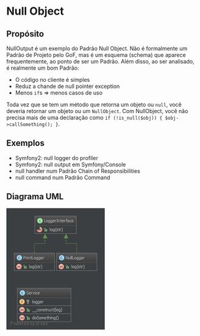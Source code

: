 # Null Object

## Propósito

NullOutput é um exemplo do Padrão Null Object. Não é formalmente um Padrão de 
Projeto pelo GoF, mas é um esquema (schema) que aparece frequentemente, ao ponto 
de ser um Padrão. Além disso, ao ser analisado, é realmente um bom Padrão:

* O código no cliente é simples
* Reduz a chande de null pointer exception
* Menos `if`s => menos casos de uso

Toda vez que se tem um método que retorna um objeto ou `null`, você deveria 
retornar um objeto ou um `NullObject`. Com NullObject, você não precisa mais de 
uma declaração como `if (!is_null($obj)) { $obj->callSomething(); }`.

## Exemplos

* Symfony2: null logger do profiler
* Symfony2: null output em Symfony/Console
* null handler num Padrão Chain of Responsibilities
* null command num Padrão Command

## Diagrama UML

![Alt NullObject UML Diagram](uml/diagrama.png)
